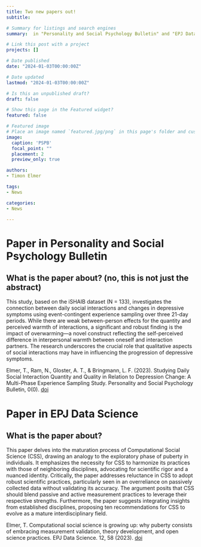 ```yaml
---
title: Two new papers out!
subtitle: 

# Summary for listings and search engines
summary:  in "Personality and Social Psychology Bulletin" and "EPJ Data Science"

# Link this post with a project
projects: []

# Date published
date: "2024-01-03T00:00:00Z"

# Date updated
lastmod: "2024-01-03T00:00:00Z"

# Is this an unpublished draft?
draft: false

# Show this page in the Featured widget?
featured: false

# Featured image
# Place an image named `featured.jpg/png` in this page's folder and customize its options here.
image:
  caption: 'PSPB'
  focal_point: ""
  placement: 2
  preview_only: true

authors:
- Timon Elmer

tags:
- News

categories:
- News

---
```


# Paper in Personality and Social Psychology Bulletin

## What is the paper about? (no, this is not just the abstract)
This study, based on the iSHAIB dataset (N = 133), investigates the connection between daily social interactions and changes in depressive symptoms using event-contingent experience sampling over three 21-day periods. While there are weak between-person effects for the quantity and perceived warmth of interactions, a significant and robust finding is the impact of overwarming—a novel construct reflecting the self-perceived difference in interpersonal warmth between oneself and interaction partners. The research underscores the crucial role that qualitative aspects of social interactions may have in influencing the progression of depressive symptoms.


Elmer, T., Ram, N., Gloster, A. T., & Bringmann, L. F. (2023). Studying Daily Social Interaction Quantity and Quality in Relation to Depression Change: A Multi-Phase Experience Sampling Study. Personality and Social Psychology Bulletin, 0(0). [doi](https://doi.org/10.1177/01461672231211469)

# Paper in EPJ Data Science

## What is the paper about? 
This paper delves into the maturation process of Computational Social Science (CSS), drawing an analogy to the exploratory phase of puberty in individuals. It emphasizes the necessity for CSS to harmonize its practices with those of neighboring disciplines, advocating for scientific rigor and a nuanced identity. Critically, the paper addresses reluctance in CSS to adopt robust scientific practices, particularly seen in an overreliance on passively collected data without validating its accuracy. The argument posits that CSS should blend passive and active measurement practices to leverage their respective strengths. Furthermore, the paper suggests integrating insights from established disciplines, proposing ten recommendations for CSS to evolve as a mature interdisciplinary field.


Elmer, T. Computational social science is growing up: why puberty consists of embracing measurement validation, theory development, and open science practices. EPJ Data Science. 12, 58 (2023).  [doi](https://doi.org/10.1140/epjds/s13688-023-00434-1)





